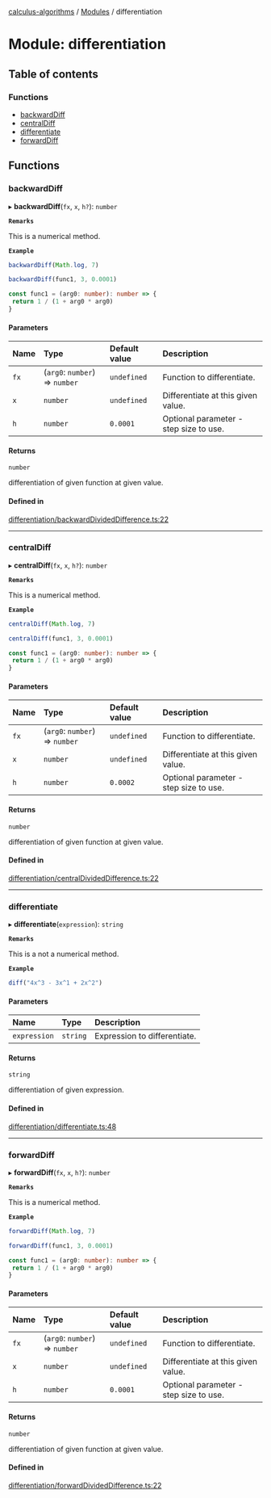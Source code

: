 [calculus-algorithms](../README.md) / [Modules](../modules.md) / differentiation

# Module: differentiation

## Table of contents

### Functions

- [backwardDiff](differentiation.md#backwarddiff)
- [centralDiff](differentiation.md#centraldiff)
- [differentiate](differentiation.md#differentiate)
- [forwardDiff](differentiation.md#forwarddiff)

## Functions

### backwardDiff

▸ **backwardDiff**(`fx`, `x`, `h?`): `number`

**`Remarks`**

This is a numerical method.

**`Example`**

```ts
backwardDiff(Math.log, 7)

backwardDiff(func1, 3, 0.0001)

const func1 = (arg0: number): number => {
 return 1 / (1 + arg0 * arg0)
}
```

#### Parameters

| Name | Type | Default value | Description |
| :------ | :------ | :------ | :------ |
| `fx` | (`arg0`: `number`) => `number` | `undefined` | Function to differentiate. |
| `x` | `number` | `undefined` | Differentiate at this given value. |
| `h` | `number` | `0.0001` | Optional parameter - step size to use. |

#### Returns

`number`

differentiation of given function at given value.

#### Defined in

[differentiation/backwardDividedDifference.ts:22](https://github.com/RohitSingh107/calculus-algorithms/blob/af5ab73/src/differentiation/backwardDividedDifference.ts#L22)

___

### centralDiff

▸ **centralDiff**(`fx`, `x`, `h?`): `number`

**`Remarks`**

This is a numerical method.

**`Example`**

```ts
centralDiff(Math.log, 7)

centralDiff(func1, 3, 0.0001)

const func1 = (arg0: number): number => {
 return 1 / (1 + arg0 * arg0)
}
```

#### Parameters

| Name | Type | Default value | Description |
| :------ | :------ | :------ | :------ |
| `fx` | (`arg0`: `number`) => `number` | `undefined` | Function to differentiate. |
| `x` | `number` | `undefined` | Differentiate at this given value. |
| `h` | `number` | `0.0002` | Optional parameter - step size to use. |

#### Returns

`number`

differentiation of given function at given value.

#### Defined in

[differentiation/centralDividedDifference.ts:22](https://github.com/RohitSingh107/calculus-algorithms/blob/af5ab73/src/differentiation/centralDividedDifference.ts#L22)

___

### differentiate

▸ **differentiate**(`expression`): `string`

**`Remarks`**

This is a not a numerical method.

**`Example`**

```ts
diff("4x^3 - 3x^1 + 2x^2")
```

#### Parameters

| Name | Type | Description |
| :------ | :------ | :------ |
| `expression` | `string` | Expression to differentiate. |

#### Returns

`string`

differentiation of given expression.

#### Defined in

[differentiation/differentiate.ts:48](https://github.com/RohitSingh107/calculus-algorithms/blob/af5ab73/src/differentiation/differentiate.ts#L48)

___

### forwardDiff

▸ **forwardDiff**(`fx`, `x`, `h?`): `number`

**`Remarks`**

This is a numerical method.

**`Example`**

```ts
forwardDiff(Math.log, 7)

forwardDiff(func1, 3, 0.0001)

const func1 = (arg0: number): number => {
 return 1 / (1 + arg0 * arg0)
}
```

#### Parameters

| Name | Type | Default value | Description |
| :------ | :------ | :------ | :------ |
| `fx` | (`arg0`: `number`) => `number` | `undefined` | Function to differentiate. |
| `x` | `number` | `undefined` | Differentiate at this given value. |
| `h` | `number` | `0.0001` | Optional parameter - step size to use. |

#### Returns

`number`

differentiation of given function at given value.

#### Defined in

[differentiation/forwardDividedDifference.ts:22](https://github.com/RohitSingh107/calculus-algorithms/blob/af5ab73/src/differentiation/forwardDividedDifference.ts#L22)

